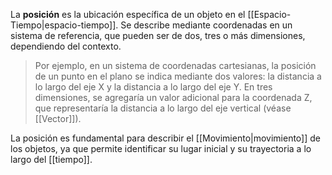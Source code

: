 La **posición** es la ubicación específica de un objeto en el [[Espacio-Tiempo|espacio-tiempo]]. Se describe mediante coordenadas en un sistema de referencia, que pueden ser de dos, tres o más dimensiones, dependiendo del contexto. 

> Por ejemplo, en un sistema de coordenadas cartesianas, la posición de un punto en el plano se indica mediante dos valores: la distancia a lo largo del eje X y la distancia a lo largo del eje Y. En tres dimensiones, se agregaría un valor adicional para la coordenada Z, que representaría la distancia a lo largo del eje vertical (véase [[Vector]]).

La posición es fundamental para describir el [[Movimiento|movimiento]] de los objetos, ya que permite identificar su lugar inicial y su trayectoria a lo largo del [[tiempo]]. 
